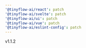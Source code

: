 ```yaml
---
'@tinyflow-ai/react': patch
'@tinyflow-ai/svelte': patch
'@tinyflow-ai/ui': patch
'@tinyflow-ai/vue': patch
'@tinyflow-ai/eslint-config': patch
---
```


v1.1.2
